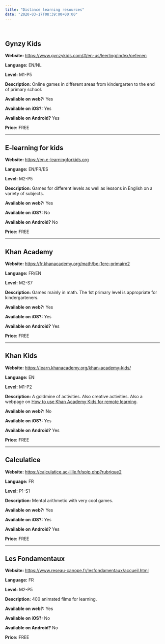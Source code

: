 ```yaml
---
title: "Distance learning resources"
date: "2020-03-17T08:39:00+00:00"
---
```


&nbsp;

## Gynzy Kids

**Website:** https://www.gynzykids.com/#/en-us/leerling/index/oefenen

**Language:** EN/NL

**Level:** M1-P5

**Description:** Online games in different areas from kindergarten to the end of primary school.

**Available on web?:** Yes

**Available on iOS?:** Yes

**Available on Android?** Yes

**Price:** FREE

<hr>

## E-learning for kids

**Website:** https://en.e-learningforkids.org

**Language:** EN/FR/ES

**Level:** M2-P5

**Description:** Games for different levels as well as lessons in English on a variety of subjects.

**Available on web?:** Yes

**Available on iOS?:** No

**Available on Android?** No

**Price:** FREE

<hr>

## Khan Academy

**Website:** https://fr.khanacademy.org/math/be-1ere-primaire2

**Language:** FR/EN

**Level:** M2-S7

**Description:** Games mainly in math. The 1st primary level is appropriate for kindergarteners.

**Available on web?:** Yes

**Available on iOS?:** Yes

**Available on Android?** Yes

**Price:** FREE

<hr>

## Khan Kids

**Website:** https://learn.khanacademy.org/khan-academy-kids/

**Language:** EN

**Level:** M1-P2

**Description:** A goldmine of activities. Also creative activities. Also a webpage on [How to use Khan Academy Kids for remote learning](https://khankids.zendesk.com/hc/en-us/articles/360040315632-How-to-use-Khan-Academy-Kids-for-remote-learning).

**Available on web?:** No

**Available on iOS?:** Yes

**Available on Android?** Yes

**Price:** FREE

<hr>

## Calculatice

**Website:** https://calculatice.ac-lille.fr/spip.php?rubrique2

**Language:** FR

**Level:** P1-S1

**Description:** Mental arithmetic with very cool games.

**Available on web?:** Yes

**Available on iOS?:** Yes

**Available on Android?** Yes

**Price:** FREE

<hr>

## Les Fondamentaux

**Website:** https://www.reseau-canope.fr/lesfondamentaux/accueil.html

**Language:** FR

**Level:** M2-P5

**Description:** 400 animated films for learning.

**Available on web?:** Yes

**Available on iOS?:** No

**Available on Android?** No

**Price:** FREE


<br/>
<br/>


 